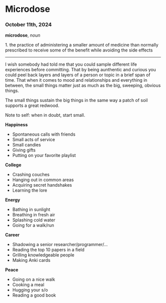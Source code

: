 # Microdose
### October 11th, 2024

**microdose**, *noun*

1\. the practice of administering a smaller amount of medicine than normally prescribed to receive some of the benefit while avoiding the side effects

---

I wish somebody had told me that you could sample different life experiences before committing. That by being aunthentic and curious you could peel back layers and layers of a person or topic in a brief span of time. That when it comes to mood and relationships and everything in between, the small things matter just as much as the big, sweeping, obvious things.

The small things sustain the big things in the same way a patch of soil supports a great redwood.

Note to self: when in doubt, start small.

**Happiness**
* Spontaneous calls with friends
* Small acts of service
* Small candies
* Giving gifts 
* Putting on your favorite playlist

**College**
* Crashing couches
* Hanging out in common areas
* Acquiring secret handshakes
* Learning the lore

**Energy**
* Bathing in sunlight
* Breathing in fresh air
* Splashing cold water
* Going for a walk/run

**Career**
* Shadowing a senior researcher/programmer/...
* Reading the top 10 papers in a field
* Grilling knowledgeable people
* Making Anki cards

**Peace**
* Going on a nice walk
* Cooking a meal
* Hugging your s/o
* Reading a good book

